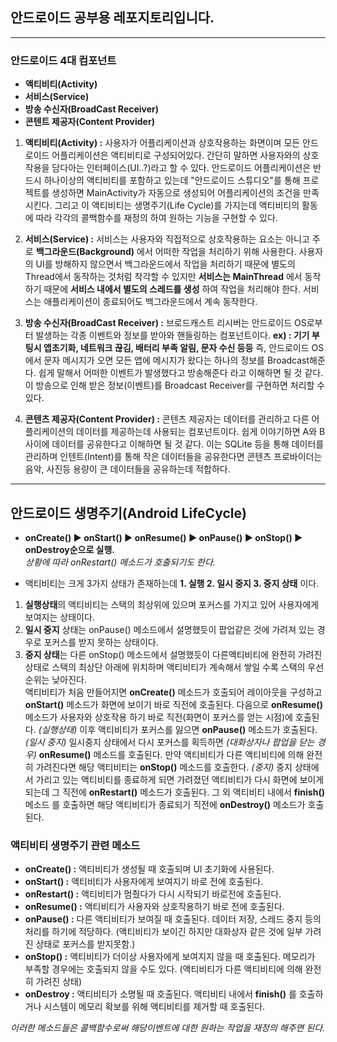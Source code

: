 ## 안드로이드 공부용 레포지토리입니다.
---

### 안드로이드 4대 컴포넌트
* **액티비티(Activity)**
* **서비스(Service)**
* **방송 수신자(BroadCast Receiver)**
* **콘텐트 제공자(Content Provider)**

1. **액티비티(Activity) :**
사용자가 어플리케이션과 상호작용하는 화면이며 모든 안드로이드 어플리케이션은 액티비티로 구성되어있다. 간단히 말하면 사용자와의 상호작용을 담다아는 인터페이스(UI..?)라고 할 수 있다.
안드로이드 어플리케이션은 반드시 하나이상의 액티비티를 포함하고 있는데 "안드로이드 스튜디오"를 통해 프로젝트를 생성하면 MainActivity가 자동으로 생성되어 어플리케이션의 조건을 만족시킨다.
그리고 이 액티비티는 생명주기(Life Cycle)를 가지는데 액티비티의 활동에 따라 각각의 콜백함수를 재정의 하여 원하는 기능을 구현할 수 있다.

2. **서비스(Service) :**
서비스는 사용자와 직접적으로 상호작용하는 요소는 아니고 주로 **백그라운드(Background)** 에서 어떠한 작업을 처리하기 위해 사용한다. 사용자의 UI를 방해하지 않으면서 백그라운드에서 작업을 처리하기 때문에 별도의 Thread에서 동작하는 것처럼 착각할 수 있지만 **서비스는 MainThread** 에서 동작하기 때문에 **서비스 내에서 별도의 스레드를 생성** 하여 작업을 처리해야 한다.
서비스는 애플리케이션이 종료되어도 백그라운드에서 계속 동작한다.

3. **방송 수신자(BroadCast Receiver) :**
브로드캐스트 리시버는 안드로이드 OS로부터 발생하는 각종 이벤트와 정보를 받아와 핸들링하는 컴포넌트이다. **ex) : 기기 부팅시 앱초기화, 네트워크 끊김, 배터리 부족 알림, 문자 수신 등등**
즉, 안드로이드 OS에서 문자 메시지가 오면 모든 앱에 메시지가 왔다는 하나의 정보를 Broadcast해준다. 쉽게 말해서 어떠한 이벤트가 발생했다고 방송해준다 라고 이해하면 될 것 같다.
이 방송으로 인해 받은 정보(이벤트)를 Broadcast Receiver를 구현하면 처리할 수 있다.

4. **콘텐츠 제공자(Content Provider) :**
콘텐츠 제공자는 데이터를 관리하고 다른 어플리케이션의 데이터를 제공하는데 사용되는 컴포넌트이다. 쉽게 이야기하면 A와 B 사이에 데이터를 공유한다고 이해하면 될 것 같다. 이는 
SQLite 등을 통해 데이터를 관리하며 인텐트(Intent)를 통해 작은 데이터들을 공유한다면 콘텐츠 프로바이더는 음악, 사진등 용량이 큰 데이터들을 공유하는데 적합하다.  
---

## 안드로이드 생명주기(Android LifeCycle)
* **onCreate() ▶ onStart() ▶ onResume() ▶ onPause() ▶ onStop() ▶ onDestroy순으로 실행.**  
_상황에 따라 onRestart() 메소드가 호출되기도 한다._
  
* 액티비티는 크게 3가지 상태가 존재하는데 **1. 실행 2. 일시 중지  3. 중지 상태** 이다.  
  
1. **실행상태**의 액티비티는 스택의 최상위에 있으며 포커스를 가지고 있어 사용자에게 보여지는 상태이다. 
2. **일시 중지** 상태는 onPause() 메소드에서 설명했듯이 팝업같은 것에 가려져 있는 경우로 포커스를 받지 못하는 상태이다.  
3. **중지 상태**는 다른 onStop() 메소드에서 설명했듯이 다른액티비티에 완전히 가려진 상태로 스택의 최상단 아래에 위치하며 액티비티가 계속해서 쌓일 수록 스택의 우선순위는 낮아진다.  
액티비티가 처음 만들어지면 **onCreate()** 메소드가 호출되어 레이아웃을 구성하고 **onStart()** 메소드가 화면에 보이기 바로 직전에 호출된다. 다음으로 **onResume()** 메소드가 사용자와 상호작용 하기 바로 직전(화면이 포커스를 얻는 시점)에 호출된다. _(실행상태)_ 이후 액티비티가 포커스를 잃으면 **onPause()** 메소드가 호출된다. _(일시 중지)_ 일시중지 상태에서 다시 포커스를 획득하면 _(대화상자나 팝업을 닫는 경우)_ **onResume()** 메소드를 호출된다. 만약 액티비티가 다른 액티비티에 의해 완전히 가려진다면 해당 액티비티는 **onStop()** 메소드를 호출한다. _(중지)_ 중지 상태에서 가리고 있는 액티비티를 종료하게 되면 가려졌던 액티비티가 다시 화면에 보이게 되는데 그 직전에 **onRestart()** 메소드가 호출된다. 그 외 액티비티 내에서 **finish()** 메소드 를 호출하면 해당 액티비티가 종료되기 직전에 **onDestroy()** 메소드가 호출된다.   
  
### 액티비티 생명주기 관련 메소드
* **onCreate() :** 액티비티가 생성될 때 호출되며 UI 초기화에 사용된다.
* **onStart() :** 액티비티가 사용자에게 보여지기 바로 전에 호출된다.
* **onRestart() :** 액티비티가 멈췄다가 다시 시작되기 바로전에 호출된다.
* **onResume() :** 액티비티가 사용자와 상호작용하기 바로 전에 호출된다.
* **onPause() :** 다른 액티비티가 보여질 때 호출된다. 데이터 저장, 스레드 중지 등의 처리를 하기에 적당하다. (액티비티가 보이긴 하지만 대화상자 같은 것에 일부 가려진 상태로 포커스를 받지못함.)
* **onStop() :** 액티비티가 더이상 사용자에게 보여지지 않을 때 호출된다. 메모리가 부족할 경우에는 호출되지 않을 수도 있다. (액티비티가 다른 액티비티에 의해 완전히 가려진 상태)
* **onDestroy :** 액티비티가 소명될 때 호출된다. 액티비티 내에서 **finish()** 를 호출하거나 시스템이 메모리 확보를 위해 액티비티를 제거할 때 호출된다.  

_이러한 메소드들은 콜백함수로써 해당이벤트에 대한 원하는 작업을 재정의 해주면 된다._  




